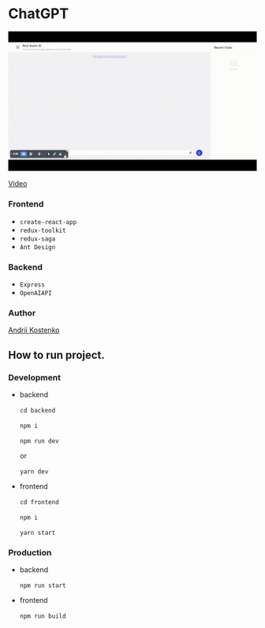 # ChatGPT

![Screenshot](./screenshots/1.gif)

[Video](./screenshots/1.mp4)

### Frontend

- `create-react-app`
- `redux-toolkit`
- `redux-saga`
- `Ant Design`

### Backend

- `Express`
- `OpenAIAPI`

### Author

[Andrii Kostenko](https://github.com/andrii0128)

## How to run project.

### Development 

- backend

  `cd backend`

  `npm i`

  `npm run dev`
  
  or

  `yarn dev`

- frontend

  `cd frontend`

  `npm i`

  `yarn start`

### Production

- backend

  `npm run start`

- frontend

  `npm run build`
